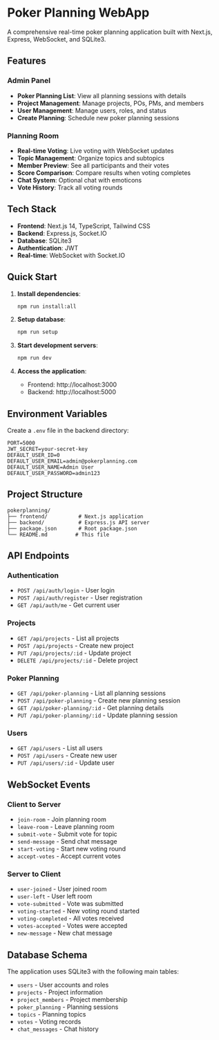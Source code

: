 # Poker Planning WebApp

A comprehensive real-time poker planning application built with Next.js, Express, WebSocket, and SQLite3.

## Features

### Admin Panel
- **Poker Planning List**: View all planning sessions with details
- **Project Management**: Manage projects, POs, PMs, and members
- **User Management**: Manage users, roles, and status
- **Create Planning**: Schedule new poker planning sessions

### Planning Room
- **Real-time Voting**: Live voting with WebSocket updates
- **Topic Management**: Organize topics and subtopics
- **Member Preview**: See all participants and their votes
- **Score Comparison**: Compare results when voting completes
- **Chat System**: Optional chat with emoticons
- **Vote History**: Track all voting rounds

## Tech Stack

- **Frontend**: Next.js 14, TypeScript, Tailwind CSS
- **Backend**: Express.js, Socket.IO
- **Database**: SQLite3
- **Authentication**: JWT
- **Real-time**: WebSocket with Socket.IO

## Quick Start

1. **Install dependencies**:
   ```bash
   npm run install:all
   ```

2. **Setup database**:
   ```bash
   npm run setup
   ```

3. **Start development servers**:
   ```bash
   npm run dev
   ```

4. **Access the application**:
   - Frontend: http://localhost:3000
   - Backend: http://localhost:5000

## Environment Variables

Create a `.env` file in the backend directory:

```env
PORT=5000
JWT_SECRET=your-secret-key
DEFAULT_USER_ID=0
DEFAULT_USER_EMAIL=admin@pokerplanning.com
DEFAULT_USER_NAME=Admin User
DEFAULT_USER_PASSWORD=admin123
```

## Project Structure

```
pokerplanning/
├── frontend/          # Next.js application
├── backend/           # Express.js API server
├── package.json       # Root package.json
└── README.md         # This file
```

## API Endpoints

### Authentication
- `POST /api/auth/login` - User login
- `POST /api/auth/register` - User registration
- `GET /api/auth/me` - Get current user

### Projects
- `GET /api/projects` - List all projects
- `POST /api/projects` - Create new project
- `PUT /api/projects/:id` - Update project
- `DELETE /api/projects/:id` - Delete project

### Poker Planning
- `GET /api/poker-planning` - List all planning sessions
- `POST /api/poker-planning` - Create new planning session
- `GET /api/poker-planning/:id` - Get planning details
- `PUT /api/poker-planning/:id` - Update planning session

### Users
- `GET /api/users` - List all users
- `POST /api/users` - Create new user
- `PUT /api/users/:id` - Update user

## WebSocket Events

### Client to Server
- `join-room` - Join planning room
- `leave-room` - Leave planning room
- `submit-vote` - Submit vote for topic
- `send-message` - Send chat message
- `start-voting` - Start new voting round
- `accept-votes` - Accept current votes

### Server to Client
- `user-joined` - User joined room
- `user-left` - User left room
- `vote-submitted` - Vote was submitted
- `voting-started` - New voting round started
- `voting-completed` - All votes received
- `votes-accepted` - Votes were accepted
- `new-message` - New chat message

## Database Schema

The application uses SQLite3 with the following main tables:
- `users` - User accounts and roles
- `projects` - Project information
- `project_members` - Project membership
- `poker_planning` - Planning sessions
- `topics` - Planning topics
- `votes` - Voting records
- `chat_messages` - Chat history 